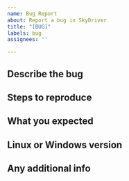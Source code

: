 ```yaml
---
name: Bug Report
about: Report a bug in SkyDriver
title: "[BUG]"
labels: bug
assignees: ''

---
```


## Describe the bug

## Steps to reproduce

## What you expected

## Linux or Windows version

## Any additional info
